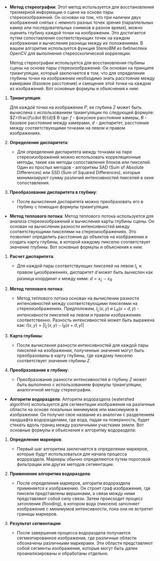 
- **Метод стереографии**:
	Этот метод используется для восстановления трехмерной информации о сцене на основе пары стереоизображений. Он основан на том, что при наличии двух изображений снятых с немного разных точек зрения (параллельных камер или последовательных снимков в разное время), можно оценить глубину каждой точки на изображении. Это достигается путем сопоставления соответствующих точек на каждом изображении и вычисления разницы между их положениями. В вашем алгоритме используется функция StereoBM из библиотеки OpenCV для выполнения стереоскопической корреляции.
	
	Метод стереографии используется для восстановления глубины сцены на основе пары стереоизображений. Он основан на принципе триангуляции, который заключается в том, что для определения глубины точки на изображении необходимо знать расстояние между камерами (базовое расстояние) и смещение этой точки на каждом из изображений. Вот основные формулы и объяснения к ним:

1. **Триангуляция**:
    
     Для каждой точки на изображении $P$, ее глубина $Z$ может быть вычислена с использованием триангуляции по следующей формуле: 
    $Z=\frac{f\cdot B}{d}$
	B​ где:
     $f$ - фокусное расстояние камеры,
     $B$ - базовое расстояние между камерами,
     $d$ - диспаритет, расстояние между соответствующими точками на левом и правом изображениях.
     
2. **Определение диспаритета**:
    
    - Для определения диспаритета между точками на паре стереоизображений можно использовать корреляционные методы, такие как методы сопоставления блоков или пикселей. Один из простых методов - алгоритмы SAD (Sum of Absolute Differences) или SSD (Sum of Squared Differences), которые минимизируют сумму различий интенсивностей пикселей в окне сопоставления.
3. **Преобразование диспаритета в глубину**:
    
    - После вычисления диспаритета можно преобразовать его в глубину с помощью формулы триангуляции.

- **Метод теплового потока**:
	Метод теплового потока используется для анализа стереоизображений и вычисления карты глубины сцены. Он основан на вычислении разности интенсивностей между соответствующими пикселями на стереоизображениях. Это позволяет определить расстояние до объектов на изображении и создать карту глубины, в которой каждому пикселю соответствует значение глубины. Вот основные формулы и объяснения к ним:
1. **Расчет диспаритета**:
    
    - Для каждой пары соответствующих пикселей на левом $I_L$​ и правом $I_R$изображениях, диспаритет $d$ может быть вычислен как разница координат $x$ между ними: $d=x_L−x_R$
2. **Метод теплового потока**:
    
    - Метод теплового потока основан на вычислении разности интенсивностей между соответствующими пикселями на стереоизображениях. Предположим, $I_L(x,y)$  и $L_R(x+d,y)$ - интенсивности пикселей на левом и правом изображениях соответственно. Разность интенсивностей может быть выражена как: $I(x,y)= |I_L(x,y)-I_R(x+d,y)|$
3. **Карта глубины**:
    
    - После вычисления разности интенсивностей для каждой пары пикселей на изображении, полученные значения могут быть преобразованы в карту глубины, где каждому пикселю соответствует значение глубины $Z$.
4. **Преобразование в глубину**:
    
    - Преобразование разности интенсивностей в глубину $Z$ может быть выполнено с использованием формулы триангуляции, аналогичной методу стереографии.
	
- **Алгоритм водораздела**:
	Алгоритм водораздела (watershed algorithm) используется для сегментации изображения на различные области на основе локальных минимумов или максимумов в изображении. Он получил свое название из аналогии с разделением ландшафта водоразделами, где вода, падая на поверхность, будет стекать вдоль границ между различными участками земли. Вот основные формулы и объяснения к алгоритму водораздела:

1. **Определение маркеров**:
    
    - Первый шаг алгоритма заключается в определении маркеров, которые будут использоваться для начала процесса водораздела. Маркеры обычно определяются путем пороговой фильтрации или других методов сегментации.
2. **Применение алгоритма водораздела**:
    
    - После определения маркеров, алгоритм водораздела применяется к изображению. Он строит граф изображения, где пиксели представлены вершинами, а связи между ними представляют собой силу связи. Затем происходит процесс затопления (flooding), в котором вода (пиксели) заполняет изображение с минимумов интенсивности, пока она не встретит границы маркеров.
3. **Результат сегментации**:
    
    - После завершения процесса водораздела получается сегментированное изображение, где различные области обозначены различными маркерами. Эти области представляют собой сегменты изображения, которые могут быть далее проанализированы и обработаны отдельно.